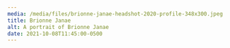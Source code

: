 ```yaml
---
media: /media/files/brionne-janae-headshot-2020-profile-348x300.jpeg
title: Brionne Janae
alt: A portrait of Brionne Janae
date: 2021-10-08T11:45:00-0500
---
```

